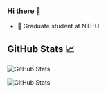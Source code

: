 ### Hi there 👋

<!--
**salmanhiro/salmanhiro** is a ✨ _special_ ✨ repository because its `README.md` (this file) appears on your GitHub profile.

Here are some ideas to get you started:

- 🔭 I’m currently working on ...
- 🌱 I’m currently learning ...
- 👯 I’m looking to collaborate on ...
- 🤔 I’m looking for help with ...
- 💬 Ask me about ...
- 📫 How to reach me: ...
- 😄 Pronouns: ...
- ⚡ Fun fact: ...
-->

- 🔭 Graduate student at NTHU

## GitHub Stats 📈
![GitHub Stats](https://github-readme-stats.vercel.app/api/top-langs/?username=salmanhiro&layout=compact&theme=radical)

![GitHub Stats](https://github-readme-stats.vercel.app/api?username=salmanhiro&show_icons=true&theme=radical)
